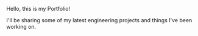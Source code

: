 Hello, this is my Portfolio!

I'll be sharing some of my latest engineering projects and things I've been working on.
